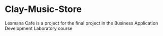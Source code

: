 # Clay-Music-Store
Lesmana Cafe is a project for the final project in the Business Application Development Laboratory course
